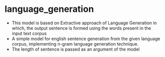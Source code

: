 # language_generation
* This model is based on Extractive approach of Language Generation in which, the output sentence is formed using the words present in the input text corpus
* A simple model for english sentence generation from the given language corpus, implementing n-gram language generation technique.
* The length of sentence is passed as an argument of the model
